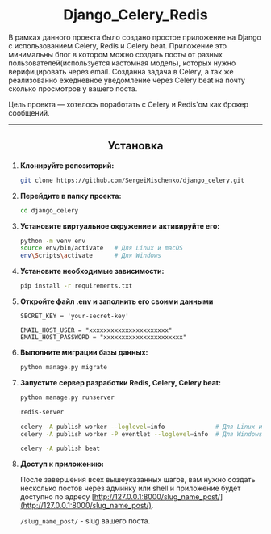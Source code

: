 <h1 align="center">Django_Celery_Redis</h1>

В рамках данного проекта было создано простое приложение на Django с использованием Celery, Redis и Celery beat. Приложение это минимальны блог в котором можно создать посты от разных пользователей(используется кастомная модель), которых нужно верифицировать через email. Созданна задача в Celery, а так же реализованно ежедневное уведомление через Celery beat на почту сколько просмотров у вашего поста.

Цель проекта — хотелось поработать с Celery и Redis'ом как брокер сообщений.
___

<h2 align="center">Установка</h2>

1. **Клонируйте репозиторий:**
    ```bash
    git clone https://github.com/SergeiMischenko/django_celery.git
    ```

2. **Перейдите в папку проекта:**
    ```bash
    cd django_celery
    ```

3. **Установите виртуальное окружение и активируйте его:**
    ```bash
    python -m venv env
    source env/bin/activate   # Для Linux и macOS
    env\Scripts\activate      # Для Windows
    ```

4. **Установите необходимые зависимости:**
    ```bash
    pip install -r requirements.txt
    ```
5. **Откройте файл .env и заполнить его своими данными**
    ```env
    SECRET_KEY = 'your-secret-key'
   
    EMAIL_HOST_USER = "xxxxxxxxxxxxxxxxxxxxxx"
    EMAIL_HOST_PASSWORD = "xxxxxxxxxxxxxxxxxxxxxx"
    ```

6. **Выполните миграции базы данных:**
    ```bash
    python manage.py migrate
    ```

7. **Запустите сервер разработки Redis, Celery, Celery beat:**
    ```bash
    python manage.py runserver
   
    redis-server
   
    celery -A publish worker --loglevel=info              # Для Linux и macOS
    celery -A publish worker -P eventlet --loglevel=info  # Для Windows
   
    celery -A publish beat
    ```

8. **Доступ к приложению:**
   
    После завершения всех вышеуказанных шагов, вам нужно создать несколько постов через админку или shell и приложение будет доступно по адресу [http://127.0.0.1:8000/slug_name_post/](http://127.0.0.1:8000/slug_name_post/).

    `/slug_name_post/` - slug вашего поста.
